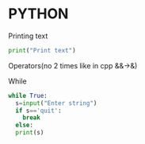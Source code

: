 # PYTHON


Printing text
```py
print("Print text")
```
Operators(no 2 times like in cpp &&->&)

While
```py
while True:
  s=input("Enter string")
  if s=='quit':
    break
  else:
  print(s)
```

